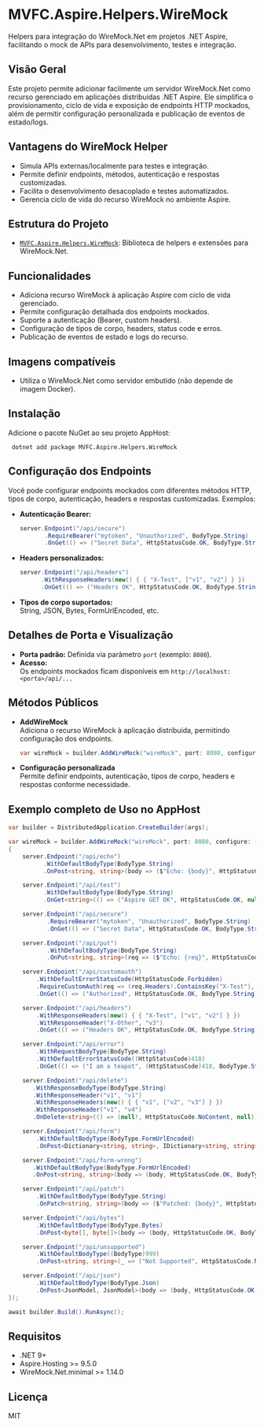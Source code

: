 # MVFC.Aspire.Helpers.WireMock

Helpers para integração do WireMock.Net em projetos .NET Aspire, facilitando o mock de APIs para desenvolvimento, testes e integração.

## Visão Geral

Este projeto permite adicionar facilmente um servidor WireMock.Net como recurso gerenciado em aplicações distribuídas .NET Aspire. Ele simplifica o provisionamento, ciclo de vida e exposição de endpoints HTTP mockados, além de permitir configuração personalizada e publicação de eventos de estado/logs.

## Vantagens do WireMock Helper

- Simula APIs externas/localmente para testes e integração.
- Permite definir endpoints, métodos, autenticação e respostas customizadas.
- Facilita o desenvolvimento desacoplado e testes automatizados.
- Gerencia ciclo de vida do recurso WireMock no ambiente Aspire.

## Estrutura do Projeto

- [`MVFC.Aspire.Helpers.WireMock`](MVFC.Aspire.Helpers.WireMock.csproj): Biblioteca de helpers e extensões para WireMock.Net.

## Funcionalidades

- Adiciona recurso WireMock à aplicação Aspire com ciclo de vida gerenciado.
- Permite configuração detalhada dos endpoints mockados.
- Suporte a autenticação (Bearer, custom headers).
- Configuração de tipos de corpo, headers, status code e erros.
- Publicação de eventos de estado e logs do recurso.

## Imagens compatíveis

- Utiliza o WireMock.Net como servidor embutido (não depende de imagem Docker).

## Instalação

Adicione o pacote NuGet ao seu projeto AppHost:

```shell
 dotnet add package MVFC.Aspire.Helpers.WireMock
```

## Configuração dos Endpoints

Você pode configurar endpoints mockados com diferentes métodos HTTP, tipos de corpo, autenticação, headers e respostas customizadas. Exemplos:

- **Autenticação Bearer:**
  ```csharp
  server.Endpoint("/api/secure")
         .RequireBearer("mytoken", "Unauthorized", BodyType.String)
         .OnGet(() => ("Secret Data", HttpStatusCode.OK, BodyType.String));
  ```

- **Headers personalizados:**
  ```csharp
  server.Endpoint("/api/headers")
        .WithResponseHeaders(new() { { "X-Test", ["v1", "v2"] } })
        .OnGet(() => ("Headers OK", HttpStatusCode.OK, BodyType.String));
  ```

- **Tipos de corpo suportados:**  
  String, JSON, Bytes, FormUrlEncoded, etc.

## Detalhes de Porta e Visualização

- **Porta padrão:** Definida via parâmetro `port` (exemplo: `8080`).
- **Acesso:**  
  Os endpoints mockados ficam disponíveis em `http://localhost:<porta>/api/...`

## Métodos Públicos

- **AddWireMock**  
  Adiciona o recurso WireMock à aplicação distribuída, permitindo configuração dos endpoints.

  ```csharp
  var wireMock = builder.AddWireMock("wireMock", port: 8080, configure: ...);
  ```

- **Configuração personalizada**  
  Permite definir endpoints, autenticação, tipos de corpo, headers e respostas conforme necessidade.

## Exemplo completo de Uso no AppHost

```csharp
var builder = DistributedApplication.CreateBuilder(args);

var wireMock = builder.AddWireMock("wireMock", port: 8080, configure: (server) =>
{
    server.Endpoint("/api/echo")
          .WithDefaultBodyType(BodyType.String)
          .OnPost<string, string>(body => ($"Echo: {body}", HttpStatusCode.Created, null));

    server.Endpoint("/api/test")
          .WithDefaultBodyType(BodyType.String)
          .OnGet<string>(() => ("Aspire GET OK", HttpStatusCode.OK, null));

    server.Endpoint("/api/secure")
           .RequireBearer("mytoken", "Unauthorized", BodyType.String)
           .OnGet(() => ("Secret Data", HttpStatusCode.OK, BodyType.String));

    server.Endpoint("/api/put")
           .WithDefaultBodyType(BodyType.String)
           .OnPut<string, string>(req => ($"Echo: {req}", HttpStatusCode.Accepted, BodyType.String));

    server.Endpoint("/api/customauth")
        .WithDefaultErrorStatusCode(HttpStatusCode.Forbidden)
        .RequireCustomAuth(req => (req.Headers!.ContainsKey("X-Test"), "Forbidden", BodyType.String))
        .OnGet(() => ("Authorized", HttpStatusCode.OK, BodyType.String));

    server.Endpoint("/api/headers")
        .WithResponseHeaders(new() { { "X-Test", ["v1", "v2"] } })
        .WithResponseHeader("X-Other", "v3")
        .OnGet(() => ("Headers OK", HttpStatusCode.OK, BodyType.String));

    server.Endpoint("/api/error")
        .WithRequestBodyType(BodyType.String)
        .WithDefaultErrorStatusCode((HttpStatusCode)418)
        .OnGet(() => ("I am a teapot", (HttpStatusCode)418, BodyType.String));

    server.Endpoint("/api/delete")
       .WithResponseBodyType(BodyType.String)
       .WithResponseHeader("v1", "v1")
       .WithResponseHeaders(new() { { "v1", ["v2", "v3"] } })
       .WithResponseHeader("v1", "v4")
       .OnDelete<string>(() => (null!, HttpStatusCode.NoContent, null));

    server.Endpoint("/api/form")
        .WithDefaultBodyType(BodyType.FormUrlEncoded)
        .OnPost<Dictionary<string, string>, IDictionary<string, string>>(body => (body, HttpStatusCode.OK, BodyType.FormUrlEncoded));

    server.Endpoint("/api/form-wrong")
       .WithDefaultBodyType(BodyType.FormUrlEncoded)
       .OnPost<string, string>(body => (body, HttpStatusCode.OK, BodyType.FormUrlEncoded));

    server.Endpoint("/api/patch")
        .WithDefaultBodyType(BodyType.String)
        .OnPatch<string, string>(body => ($"Patched: {body}", HttpStatusCode.OK, BodyType.String));

    server.Endpoint("/api/bytes")
        .WithDefaultBodyType(BodyType.Bytes)
        .OnPost<byte[], byte[]>(body => (body, HttpStatusCode.OK, BodyType.Bytes));

    server.Endpoint("/api/unsupported")
        .WithDefaultBodyType((BodyType)999)
        .OnPost<string, string>(_ => ("Not Supported", HttpStatusCode.NotImplemented, null));

    server.Endpoint("/api/json")
        .WithDefaultBodyType(BodyType.Json)
        .OnPost<JsonModel, JsonModel>(body => (body, HttpStatusCode.OK, BodyType.Json));
});

await builder.Build().RunAsync();
```

## Requisitos
- .NET 9+
- Aspire.Hosting >= 9.5.0
- WireMock.Net.minimal >= 1.14.0

## Licença
MIT